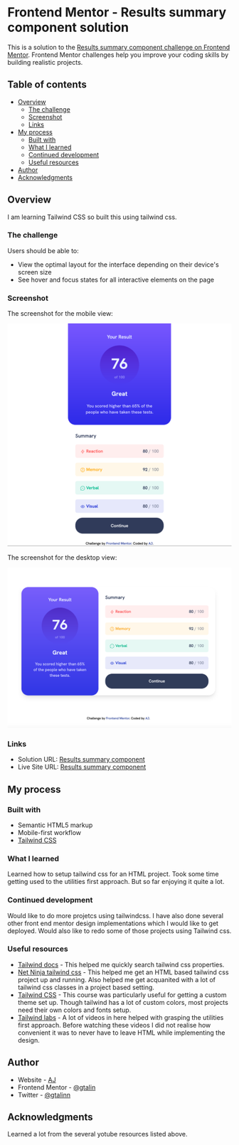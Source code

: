 # Frontend Mentor - Results summary component solution

This is a solution to the [Results summary component challenge on Frontend Mentor](https://www.frontendmentor.io/challenges/results-summary-component-CE_K6s0maV). Frontend Mentor challenges help you improve your coding skills by building realistic projects.

## Table of contents

- [Overview](#overview)
  - [The challenge](#the-challenge)
  - [Screenshot](#screenshot)
  - [Links](#links)
- [My process](#my-process)
  - [Built with](#built-with)
  - [What I learned](#what-i-learned)
  - [Continued development](#continued-development)
  - [Useful resources](#useful-resources)
- [Author](#author)
- [Acknowledgments](#acknowledgments)


## Overview

I am learning Tailwind CSS so built this using tailwind css.

### The challenge

Users should be able to:

- View the optimal layout for the interface depending on their device's screen size
- See hover and focus states for all interactive elements on the page

### Screenshot

The screenshot for the mobile view:

![](./screenshot_mobile.png)


The screenshot for the desktop view:

![](./screenshot.png)


### Links

- Solution URL: [Results summary component](https://github.com/gtalin/front-end-mentor/tree/master/results-summary-component)
- Live Site URL: [Results summary component](https://gtalin.github.io/front-end-mentor/results-summary-component/build/)

## My process

### Built with

- Semantic HTML5 markup
- Mobile-first workflow
- [Tailwind CSS](https://tailwindcss.com/)


### What I learned

Learned how to setup tailwind css for an HTML project. Took some time getting used to the utilities first approach. But so far enjoying it quite a lot.

### Continued development

Would like to do more projetcs using tailwindcss. I have also done several other front end mentor design implementations which I would like to get deployed. Would also like to redo some of those projects using Tailwind css.

### Useful resources

- [Tailwind docs](https://tailwindcss.com/) - This helped me quickly search tailwind css properties.
- [Net Ninja tailwind css](https://www.youtube.com/playlist?list=PL4cUxeGkcC9gpXORlEHjc5bgnIi5HEGhw) - This helped me get an HTML based tailwind css project up and running. Also helped me get acquanited with a lot of tailwind css classes in a project based setting.
- [Tailwind CSS](https://www.youtube.com/watch?v=lCxcTsOHrjo&t=360s) - This course was particularly useful for getting a custom theme set up. Though tailwind has a lot of custom colors, most projects need their own colors and fonts setup.
- [Tailwind labs](https://www.youtube.com/tailwindlabs) - A lot of videos in here helped with grasping the utilities first approach. Before watching these videos I did not realise how convenient it was to never have to leave HTML while implementing the design.


## Author

- Website - [AJ](https://github.com/gtalin)
- Frontend Mentor - [@gtalin](https://www.frontendmentor.io/profile/gtalin)
- Twitter - [@gtalinn](https://twitter.com/gtalinn)


## Acknowledgments

Learned a lot from the several yotube resources listed above.
